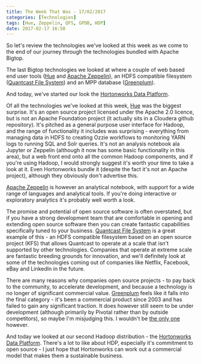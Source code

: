 ```yaml
---
title: The Week That Was - 17/02/2017
categories: [Technologies]
tags: [Hue, Zeppelin, QFS, GPDB, HDP]
date: 2017-02-17 16:50
---
```

So let's review the technologies we've looked at this week as we come to the end of our journey through the technologies bundled with Apache Bigtop.

The last Bigtop technologies we looked at where a couple of web based end user tools ([Hue](/technologies/hue) and [Apache Zeppelin](/technologies/apache-zeppelin)), an HDFS compatible filesystem ([Quantcast File System](/technologies/quantcast-file-system)) and an MPP database ([Greenplum](/technologies/greenplum)).

And today, we've started our look the [Hortonworks Data Platform](/technologies/hortonworks-data-platform).
<!--more-->

Of all the technologies we've looked at this week, [Hue](/technologies/hue) was the biggest surprise.  It's an open source project licensed under the Apache 2.0 licence, but is not an Apache Foundation project (it actually sits in a Cloudera github repository).  It's pitched as a general purpose user interface for Hadoop, and the range of functionality it includes was surprising - everything from managing data in HDFS to creating Ozzie workflows to monitoring YARN logs to running SQL and Solr queries.  It's not an analysis notebook ala Jupyter or Zeppelin (although it now has some basic functionality in this area), but a web front end onto all the common Hadoop components, and if you're using Hadoop, I would strongly suggest it's worth your time to take a look at it.  Even Hortonworks bundle it (despite the fact it's not an Apache project), although they obviously don't advertise this.

[Apache Zeppelin](/technologies/apache-zeppelin) is however an analytical notebook, with support for a wide range of languages and analytical tools.  If you're doing interactive or exploratory analytics it's probably well worth a look.

The promise and potential of open source software is often overstated, but if you have a strong development team that are comfortable in opening and extending open source software then you can create fantastic capabilities specifically tuned to your business.  [Quantcast File System](/technologies/quantcast-file-system) is a great example of this - an HDFS compatible filesystem based on an open source project (KFS) that allows Quantcast to operate at a scale that isn't supported by other technologies.  Companies that operate at extreme scale are fantastic breeding grounds for innovation, and we'll definitely look at some of the technologies coming out of companies like Netflix, Facebook, eBay and LinkedIn in the future.

There are many reasons why companies open source projects - to pay back to the community, to accelerate development, and because a technology is no longer of significant commercial value.  [Greenplum](/technologies/greenplum) feels like it falls into the final category - it's been a commercial product since 2003 and has failed to gain any significant traction.  It does however still seem to be under development (although primarily by Pivotal rather than by outside competitors), so maybe I'm misjudging this.  I wouldn't be [the only one](http://www.ness.com/big-data-101-the-rise-and-fall-of-greenplum-2/) however.

And today we looked at our second Hadoop distribution - the [Hortonworks Data Platform](/technologies/hortonworks-data-platform).  There's a lot to like about HDP, especially it's commitment to open source - I just hope that Hortonworks can work out a commercial model that makes them a sustainable business.